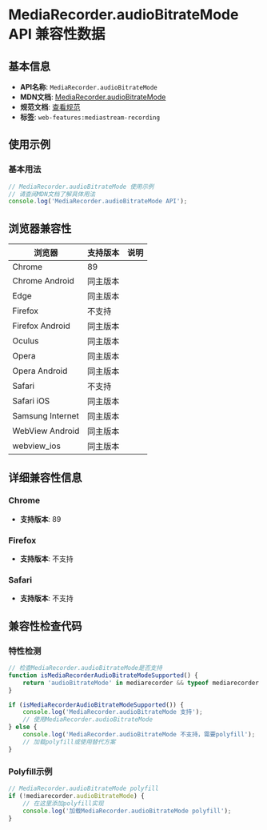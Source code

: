 # MediaRecorder.audioBitrateMode API 兼容性数据

## 基本信息

- **API名称**: `MediaRecorder.audioBitrateMode`
- **MDN文档**: [MediaRecorder.audioBitrateMode](https://developer.mozilla.org/docs/Web/API/MediaRecorder/audioBitrateMode)
- **规范文档**: [查看规范](https://w3c.github.io/mediacapture-record/#dom-mediarecorder-audiobitratemode)
- **标签**: `web-features:mediastream-recording`

## 使用示例

### 基本用法

```javascript
// MediaRecorder.audioBitrateMode 使用示例
// 请查阅MDN文档了解具体用法
console.log('MediaRecorder.audioBitrateMode API');
```

## 浏览器兼容性

| 浏览器 | 支持版本 | 说明 |
|--------|----------|------|
| Chrome | 89 |  |
| Chrome Android | 同主版本 |  |
| Edge | 同主版本 |  |
| Firefox | 不支持 |  |
| Firefox Android | 同主版本 |  |
| Oculus | 同主版本 |  |
| Opera | 同主版本 |  |
| Opera Android | 同主版本 |  |
| Safari | 不支持 |  |
| Safari iOS | 同主版本 |  |
| Samsung Internet | 同主版本 |  |
| WebView Android | 同主版本 |  |
| webview_ios | 同主版本 |  |

## 详细兼容性信息

### Chrome

- **支持版本**: 89

### Firefox

- **支持版本**: 不支持

### Safari

- **支持版本**: 不支持

## 兼容性检查代码

### 特性检测

```javascript
// 检查MediaRecorder.audioBitrateMode是否支持
function isMediaRecorderAudioBitrateModeSupported() {
    return 'audioBitrateMode' in mediarecorder && typeof mediarecorder.audioBitrateMode === 'function';
}

if (isMediaRecorderAudioBitrateModeSupported()) {
    console.log('MediaRecorder.audioBitrateMode 支持');
    // 使用MediaRecorder.audioBitrateMode
} else {
    console.log('MediaRecorder.audioBitrateMode 不支持，需要polyfill');
    // 加载polyfill或使用替代方案
}
```

### Polyfill示例

```javascript
// MediaRecorder.audioBitrateMode polyfill
if (!mediarecorder.audioBitrateMode) {
    // 在这里添加polyfill实现
    console.log('加载MediaRecorder.audioBitrateMode polyfill');
}
```

